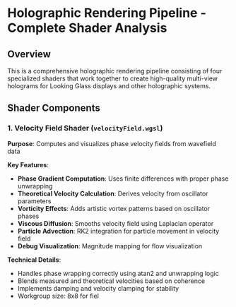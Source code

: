 # Holographic Rendering Pipeline - Complete Shader Analysis

## Overview
This is a comprehensive holographic rendering pipeline consisting of four specialized shaders that work together to create high-quality multi-view holograms for Looking Glass displays and other holographic systems.

## Shader Components

### 1. Velocity Field Shader (`velocityField.wgsl`)
**Purpose**: Computes and visualizes phase velocity fields from wavefield data

**Key Features**:
- **Phase Gradient Computation**: Uses finite differences with proper phase unwrapping
- **Theoretical Velocity Calculation**: Derives velocity from oscillator parameters
- **Vorticity Effects**: Adds artistic vortex patterns based on oscillator phases
- **Viscous Diffusion**: Smooths velocity field using Laplacian operator
- **Particle Advection**: RK2 integration for particle movement in velocity field
- **Debug Visualization**: Magnitude mapping for flow visualization

**Technical Details**:
- Handles phase wrapping correctly using atan2 and unwrapping logic
- Blends measured and theoretical velocities based on coherence
- Implements damping and velocity clamping for stability
- Workgroup size: 8x8 for fiel